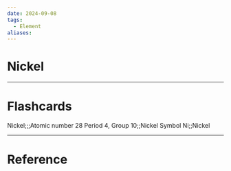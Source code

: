 ```yaml
---
date: 2024-09-08
tags:
  - Element
aliases:
---
```

# Nickel



---
# Flashcards
Nickel;;;Atomic number 28
Period 4, Group 10;;Nickel
Symbol Ni;;Nickel


---
# Reference
